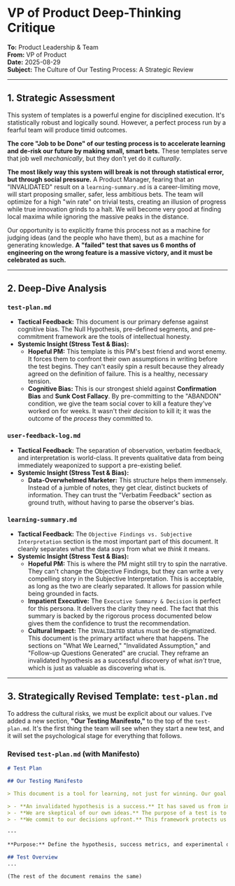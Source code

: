 # VP of Product Deep-Thinking Critique

**To:** Product Leadership & Team  
**From:** VP of Product  
**Date:** 2025-08-29  
**Subject:** The Culture of Our Testing Process: A Strategic Review

---

## 1. Strategic Assessment

This system of templates is a powerful engine for disciplined execution. It's statistically robust and logically sound. However, a perfect process run by a fearful team will produce timid outcomes.

**The core "Job to be Done" of our testing process is to accelerate learning and de-risk our future by making small, smart bets.** These templates serve that job well *mechanically*, but they don't yet do it *culturally*.

**The most likely way this system will break is not through statistical error, but through social pressure.** A Product Manager, fearing that an "INVALIDATED" result on a `learning-summary.md` is a career-limiting move, will start proposing smaller, safer, less ambitious bets. The team will optimize for a high "win rate" on trivial tests, creating an illusion of progress while true innovation grinds to a halt. We will become very good at finding local maxima while ignoring the massive peaks in the distance.

Our opportunity is to explicitly frame this process not as a machine for judging ideas (and the people who have them), but as a machine for generating knowledge. **A "failed" test that saves us 6 months of engineering on the wrong feature is a massive victory, and it must be celebrated as such.**

---

## 2. Deep-Dive Analysis

### `test-plan.md`

* **Tactical Feedback:** This document is our primary defense against cognitive bias. The Null Hypothesis, pre-defined segments, and pre-commitment framework are the tools of intellectual honesty.
* **Systemic Insight (Stress Test & Bias):**
  * **Hopeful PM:** This template is this PM's best friend and worst enemy. It forces them to confront their own assumptions in writing before the test begins. They can't easily spin a result because they already agreed on the definition of failure. This is a healthy, necessary tension.
  * **Cognitive Bias:** This is our strongest shield against **Confirmation Bias** and **Sunk Cost Fallacy**. By pre-committing to the "ABANDON" condition, we give the team social cover to kill a feature they've worked on for weeks. It wasn't their *decision* to kill it; it was the outcome of the *process* they committed to.

### `user-feedback-log.md`

* **Tactical Feedback:** The separation of observation, verbatim feedback, and interpretation is world-class. It prevents qualitative data from being immediately weaponized to support a pre-existing belief.
* **Systemic Insight (Stress Test & Bias):**
  * **Data-Overwhelmed Marketer:** This structure helps them immensely. Instead of a jumble of notes, they get clear, distinct buckets of information. They can trust the "Verbatim Feedback" section as ground truth, without having to parse the observer's bias.

### `learning-summary.md`

* **Tactical Feedback:** The `Objective Findings vs. Subjective Interpretation` section is the most important part of this document. It cleanly separates what the data *says* from what we *think* it means.
* **Systemic Insight (Stress Test & Bias):**
  * **Hopeful PM:** This is where the PM might still try to spin the narrative. They can't change the Objective Findings, but they can write a very compelling story in the Subjective Interpretation. This is acceptable, as long as the two are clearly separated. It allows for passion while being grounded in facts.
  * **Impatient Executive:** The `Executive Summary & Decision` is perfect for this persona. It delivers the clarity they need. The fact that this summary is backed by the rigorous process documented below gives them the confidence to trust the recommendation.
  * **Cultural Impact:** The `INVALIDATED` status must be de-stigmatized. This document is the primary artifact where that happens. The sections on "What We Learned," "Invalidated Assumption," and "Follow-up Questions Generated" are crucial. They reframe an invalidated hypothesis as a successful discovery of what *isn't* true, which is just as valuable as discovering what is.

---

## 3. Strategically Revised Template: `test-plan.md`

To address the cultural risks, we must be explicit about our values. I've added a new section, **"Our Testing Manifesto,"** to the top of the `test-plan.md`. It's the first thing the team will see when they start a new test, and it will set the psychological stage for everything that follows.

### Revised `test-plan.md` (with Manifesto)

```markdown
# Test Plan

## Our Testing Manifesto

> This document is a tool for learning, not just for winning. Our goal is to make smart bets and accelerate our understanding of our users. We value intellectual honesty, and we celebrate learning from our results, especially when they prove us wrong.

> - **An invalidated hypothesis is a success.** It has saved us from investing in the wrong thing. We celebrate the learning.
> - **We are skeptical of our own ideas.** The purpose of a test is to try to *kill* our idea, not to confirm it. The null hypothesis is our default assumption.
> - **We commit to our decisions upfront.** This framework protects us from our own biases. We will honor the outcome we agreed to.

---

**Purpose:** Define the hypothesis, success metrics, and experimental design to enable objective decision-making through controlled testing.

## Test Overview
...

(The rest of the document remains the same)
```
